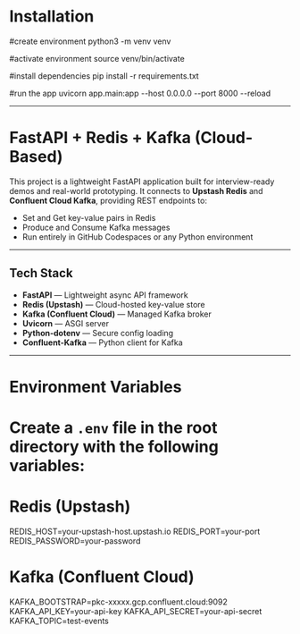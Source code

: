 # Installation
#create environment
python3 -m venv venv

#activate environment
source venv/bin/activate

#install dependencies
pip install -r requirements.txt

#run the app
uvicorn app.main:app --host 0.0.0.0 --port 8000 --reload

---

# FastAPI + Redis + Kafka (Cloud-Based)

This project is a lightweight FastAPI application built for interview-ready demos and real-world prototyping. It connects to **Upstash Redis** and **Confluent Cloud Kafka**, providing REST endpoints to:

- Set and Get key-value pairs in Redis
- Produce and Consume Kafka messages
- Run entirely in GitHub Codespaces or any Python environment

---

## Tech Stack

- **FastAPI** — Lightweight async API framework
- **Redis (Upstash)** — Cloud-hosted key-value store
- **Kafka (Confluent Cloud)** — Managed Kafka broker
- **Uvicorn** — ASGI server
- **Python-dotenv** — Secure config loading
- **Confluent-Kafka** — Python client for Kafka

---
# Environment Variables
# Create a `.env` file in the root directory with the following variables:
# Redis (Upstash)
REDIS_HOST=your-upstash-host.upstash.io
REDIS_PORT=your-port
REDIS_PASSWORD=your-password

# Kafka (Confluent Cloud)
KAFKA_BOOTSTRAP=pkc-xxxxx.gcp.confluent.cloud:9092
KAFKA_API_KEY=your-api-key
KAFKA_API_SECRET=your-api-secret
KAFKA_TOPIC=test-events
